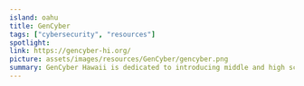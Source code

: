 ```yaml
---
island: oahu
title: GenCyber
tags: ["cybersecurity", "resources"]
spotlight:
link: https://gencyber-hi.org/
picture: assets/images/resources/GenCyber/gencyber.png
summary: GenCyber Hawaii is dedicated to introducing middle and high school students to the world of cybersecurity. This local branch of the national GenCyber program has been hosting events focused around cybersecurity since 2015.
---
```

